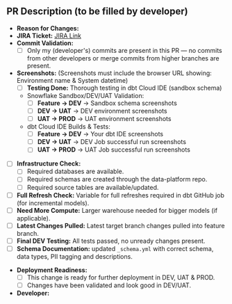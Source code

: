 ## PR Description (to be filled by developer)
- **Reason for Changes:** <!-- Briefly explain why these changes are being made -->
- **JIRA Ticket:** [JIRA Link]()
- **Commit Validation:**  
  - [ ] Only my (developer's) commits are present in this PR — no commits from other developers or merge commits from higher branches are present.  
- **Screenshots:** (Screenshots must include the browser URL showing: Environment name & System datetime)
  - [ ] **Testing Done:** Thorough testing in dbt Cloud IDE (sandbox schema)
  - Snowflake Sandbox/DEV/UAT Validation: 
    - [ ] **Feature → DEV** → Sandbox schema screenshots <!-- Attach screenshots -->
    - [ ] **DEV → UAT** → DEV environment screenshots <!-- Attach screenshots -->
    - [ ] **UAT → PROD** → UAT environment screenshots <!-- Attach screenshots -->
  - dbt Cloud IDE Builds & Tests: <!-- Attach screenshots -->
    - [ ] **Feature → DEV** → Your dbt IDE screenshots <!-- Attach screenshots -->
    - [ ] **DEV → UAT** → DEV Job successful run screenshots <!-- Attach screenshots -->
    - [ ] **UAT → PROD** → UAT Job successful run screenshots <!-- Attach screenshots -->
- [ ] **Infrastructure Check:**
  - [ ] Required databases are available.
  - [ ] Required schemas are created through the data-platform repo.
  - [ ] Required source tables are available/updated.
- [ ] **Full Refresh Check:** Variable for full refreshes required in dbt GitHub job (for incremental models).
- [ ] **Need More Compute:** Larger warehouse needed for bigger models (if applicable).
- [ ] **Latest Changes Pulled:** Latest target branch changes pulled into feature branch.
- [ ] **Final DEV Testing:** All tests passed, no unready changes present.
- [ ] **Schema Documentation:** updated `_schema.yml` with correct schema, data types, PII tagging and descriptions.
- **Deployment Readiness:**
  - [ ] This change is ready for further deployment in DEV, UAT & PROD.
  - [ ] Changes have been validated and look good in DEV/UAT.
- **Developer:** <!-- Your Name -->

